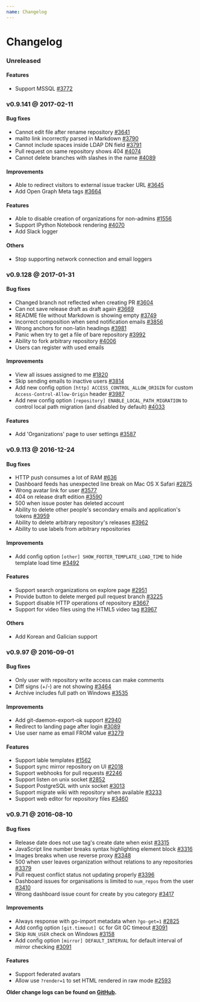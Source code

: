 ```yaml
---
name: Changelog
---
```


# Changelog

### Unreleased

#### Features

- Support MSSQL [#3772](https://github.com/gogits/gogs/pull/3772)

### v0.9.141 @ 2017-02-11

#### Bug fixes

- Cannot edit file after rename repository [#3641](https://github.com/gogits/gogs/issues/3641)
- mailto link incorrectly parsed in Markdown [#3790](https://github.com/gogits/gogs/issues/3790)
- Cannot include spaces inside LDAP DN field [#3791](https://github.com/gogits/gogs/issues/3791)
- Pull request on same repository shows 404 [#4074](https://github.com/gogits/gogs/issues/4074)
- Cannot delete branches with slashes in the name [#4089](https://github.com/gogits/gogs/issues/4089)

#### Improvements

- Able to redirect visitors to external issue tracker URL [#3645](https://github.com/gogits/gogs/issues/3645)
- Add Open Graph Meta tags [#3664](https://github.com/gogits/gogs/pull/3664)

#### Features

- Able to disable creation of organizations for non-admins [#1556](https://github.com/gogits/gogs/issues/1556)
- Support IPython Notebook rendering [#4070](https://github.com/gogits/gogs/pull/4070)
- Add Slack logger

#### Others

- Stop supporting network connection and email loggers

### v0.9.128 @ 2017-01-31

#### Bug fixes

- Changed branch not reflected when creating PR [#3604](https://github.com/gogits/gogs/issues/3604)
- Can not save release draft as draft again [#3669](https://github.com/gogits/gogs/issues/3669)
- README file without Markdown is showing empty [#3749](https://github.com/gogits/gogs/issues/3749)
- Incorrect composition when send notification emails [#3856](https://github.com/gogits/gogs/issues/3856)
- Wrong anchors for non-latin headings [#3981](https://github.com/gogits/gogs/issues/3981)
- Panic when try to get a file of bare repository [#3992](https://github.com/gogits/gogs/issues/3992)
- Ability to fork arbitrary repository [#4006](https://github.com/gogits/gogs/issues/4006)
- Users can register with used emails

#### Improvements

- View all issues assigned to me [#1820](https://github.com/gogits/gogs/issues/1820)
- Skip sending emails to inactive users [#3814](https://github.com/gogits/gogs/issues/3814)
- Add new config option `[http] ACCESS_CONTROL_ALLOW_ORIGIN` for custom `Access-Control-Allow-Origin` header [#3987](https://github.com/gogits/gogs/issues/3987)
- Add new config option `[repository] ENABLE_LOCAL_PATH_MIGRATION` to control local path migration (and disabled by default) [#4033](https://github.com/gogits/gogs/issues/4033)

#### Features

- Add 'Organizations' page to user settings [#3587](https://github.com/gogits/gogs/pull/3587)

### v0.9.113 @ 2016-12-24

#### Bug fixes

- HTTP push consumes a lot of RAM [#636](https://github.com/gogits/gogs/issues/636)
- Dashboard feeds has unexpected line break on Mac OS X Safari [#2875](https://github.com/gogits/gogs/issues/2875)
- Wrong avatar link for user [#3577](https://github.com/gogits/gogs/issues/3577)
- 404 on release draft edition [#3590](https://github.com/gogits/gogs/issues/3590)
- 500 when issue poster has deleted account
- Ability to delete other people's secondary emails and application's tokens [#3959](https://github.com/gogits/gogs/issues/3959)
- Ability to delete arbitrary repository's releases [#3962](https://github.com/gogits/gogs/issues/3962)
- Ability to use labels from arbitrary repositories

#### Improvements

- Add config option `[other] SHOW_FOOTER_TEMPLATE_LOAD_TIME` to hide template load time [#3492](https://github.com/gogits/gogs/issues/3492)

#### Features

- Support search organizations on explore page [#2951](https://github.com/gogits/gogs/issues/2951)
- Provide button to delete merged pull request branch [#3225](https://github.com/gogits/gogs/pull/3225)
- Support disable HTTP operations of repository [#3667](https://github.com/gogits/gogs/pull/3667)
- Support for video files using the HTML5 video tag [#3967](https://github.com/gogits/gogs/pull/3967)

#### Others

- Add Korean and Galician support

### v0.9.97 @ 2016-09-01

#### Bug fixes

- Only user with repository write access can make comments 
- Diff signs (+/-) are not showing [#3464](https://github.com/gogits/gogs/pull/3464)
- Archive includes full path on Windows [#3535](https://github.com/gogits/gogs/pull/3535)

#### Improvements

- Add git-daemon-export-ok support [#2940](https://github.com/gogits/gogs/issues/2940)
- Redirect to landing page after login [#3089](https://github.com/gogits/gogs/issues/3089)
- Use user name as email FROM value [#3279](https://github.com/gogits/gogs/issues/3279)

#### Features

- Support lable templates [#1562](https://github.com/gogits/gogs/issues/1562)
- Support sync mirror repository on UI [#2018](https://github.com/gogits/gogs/issues/2018)
- Support webhooks for pull requests [#2246](https://github.com/gogits/gogs/pull/2246)
- Support listen on unix socket [#2852](https://github.com/gogits/gogs/pull/2852)
- Support PostgreSQL with unix socket [#3013](https://github.com/gogits/gogs/issues/3013)
- Support migrate wiki with repository when available [#3233](https://github.com/gogits/gogs/pull/3233)
- Support web editor for repository files [#3460](https://github.com/gogits/gogs/issues/3460)

### v0.9.71 @ 2016-08-10

#### Bug fixes

- Release date does not use tag's create date when exist [#3315](https://github.com/gogits/gogs/issues/3315)
- JavaScript line number breaks syntax highlighting element block [#3316](https://github.com/gogits/gogs/issues/3316)
- Images breaks when use reverse proxy [#3348](https://github.com/gogits/gogs/issues/3348)
- 500 when user leaves organization without relations to any repositories [#3379](https://github.com/gogits/gogs/issues/3379)
- Pull request conflict status not updating properly [#3396](https://github.com/gogits/gogs/issues/3396)
- Dashboard issues for organisations is limited to `num_repos` from the user [#3410](https://github.com/gogits/gogs/issues/3410)
- Wrong dashboard issue count for create by you category [#3417](https://github.com/gogits/gogs/issues/3417)

#### Improvements

- Always response with go-import metadata when `?go-get=1` [#2825](https://github.com/gogits/gogs/issues/2825)
- Add config option `[git.timeout] GC` for Git GC timeout [#3091](https://github.com/gogits/gogs/issues/3091)
- Skip `RUN_USER` check on Windows [#3158](https://github.com/gogits/gogs/issues/3158)
- Add config option `[mirror] DEFAULT_INTERVAL` for default interval of mirror checking [#3091](https://github.com/gogits/gogs/issues/3091)

#### Features

- Support federated avatars
- Allow use `?render=1` to set HTML rendered in raw mode [#2593](https://github.com/gogits/gogs/issues/2593)

**Older change logs can be found on [GitHub](https://github.com/gogits/gogs/releases?after=v0.9.71).**
